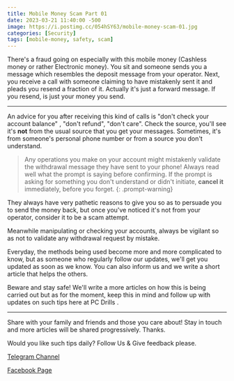 ```yaml
---
title: Mobile Money Scam Part 01
date: 2023-03-21 11:40:00 -500
image: https://i.postimg.cc/054hSY63/mobile-money-scam-01.jpg
categories: [Security]
tags: [mobile-money, safety, scam]
---
```


There's a fraud going on especially with this mobile money (Cashless money or rather Electronic money).
You sit and someone sends you a message which resembles the deposit message from your operator.
Next, you receive a call with someone claiming to have mistakenly sent it and pleads you resend a fraction of it.
Actually it's just a forward message. If you resend, is just your money you send.

---

An advice for you after receiving this kind of calls is "don't check your account balance" , "don't refund", "don't care". Check the source, you'll see it's **not** from the usual source that you get your messages. Sometimes, it's from someone's personal phone number or from a source you don't understand.

> Any operations you make on your account might mistakenly validate the withdrawal message they have sent to your phone! Always read well what the prompt is saying before confirming. If the prompt is asking for something you don't understand or didn't initiate, **cancel it** immediately, before you forget.
{: .prompt-warning}

They always have very pathetic reasons to give you so as to persuade you to send the money back, but once you've noticed it's  not from your operator, consider it to be a scam attempt.

Meanwhile manipulating or checking your accounts, always be vigilant so as not to validate any withdrawal request by mistake.

Everyday, the methods being used become more and more complicated to know, but as someone who regularly follow our updates, we'll get you updated as soon as we know. You can also inform us and we write a short article that helps the others.

Beware and stay safe!
We'll write a more articles on how this is being carried out but as for the moment, keep this in mind and follow up with updates on such tips here at PC Drills .

---

Share with your family and friends and those you care about!
Stay in touch and more articles will be shared progressively.
Thanks.

Would you like such tips daily?
Follow Us & Give feedback please.

[Telegram Channel](https://t.me/pcdrills/)

[Facebook Page](https://facebook.com/pcdrillsofficial/)